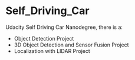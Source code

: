 # Self_Driving_Car
Udacity Self Driving Car Nanodegree, there is a:
* Object Detection Project
* 3D Object Detection and Sensor Fusion Project
* Localization with LIDAR Project

